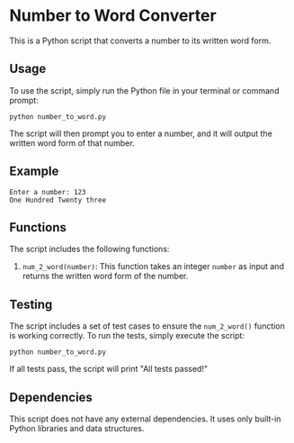 # Number to Word Converter

This is a Python script that converts a number to its written word form.

## Usage

To use the script, simply run the Python file in your terminal or command prompt:

```
python number_to_word.py
```

The script will then prompt you to enter a number, and it will output the written word form of that number.

## Example

```
Enter a number: 123
One Hundred Twenty three
```

## Functions

The script includes the following functions:

1. `num_2_word(number)`: This function takes an integer `number` as input and returns the written word form of the number.

## Testing

The script includes a set of test cases to ensure the `num_2_word()` function is working correctly. To run the tests, simply execute the script:

```
python number_to_word.py
```

If all tests pass, the script will print "All tests passed!"

## Dependencies

This script does not have any external dependencies. It uses only built-in Python libraries and data structures.
